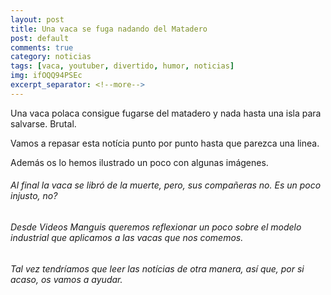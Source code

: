 ```yaml
---
layout: post
title: Una vaca se fuga nadando del Matadero
post: default
comments: true
category: noticias
tags: [vaca, youtuber, divertido, humor, noticias]
img: ifOQQ94PSEc
excerpt_separator: <!--more-->
---
```


Una vaca polaca consigue fugarse del matadero y nada hasta una isla para salvarse. Brutal.

Vamos a repasar esta notícia punto por punto hasta que parezca una linea.

Además os lo hemos ilustrado un poco con algunas imágenes.

<!--more-->

###### Al final la vaca se libró de la muerte, pero, sus compañeras no. Es un poco injusto, no?

###### Desde Videos Manguis queremos reflexionar un poco sobre el modelo industrial que aplicamos a las vacas que nos comemos.

###### Tal vez tendríamos que leer las notícias de otra manera, así que, por si acaso, os vamos a ayudar.
